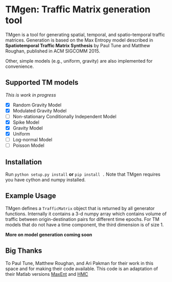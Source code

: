 # TMgen: Traffic Matrix generation tool

TMgen is a tool for generating spatial, temporal, and spatio-temporal traffic
matrices. Generation is based on the Max Entropy model described in
**Spatiotemporal Traffic Matrix Synthesis** by Paul Tune and Matthew Roughan,
published in ACM SIGCOMM 2015.

Other, simple models (e.g., uniform, gravity) are also implemented for
convenience.

## Supported TM models

*This is work in progress*

- [x] Random Gravity Model
- [x] Modulated Gravity Model
- [ ] Non-stationary Conditionally Independent Model
- [x] Spike Model
- [x] Gravity Model
- [x] Uniform
- [ ] Log-normal Model
- [ ] Poisson Model

## Installation

Run ``python setup.py install`` **or** ``pip install .``
Note that TMgen requires you have cython and numpy installed.


## Example Usage

TMgen defines a ``TrafficMatrix`` object that is returned by all generator
functions. Internally it contains a 3-d numpy array which contains volume of
traffic between origin-destination pairs for different time epochs. For TM models
that do not have a time component, the third dimension is of size 1.

**More on model generation coming soon**

## Big Thanks
To Paul Tune, Matthew Roughan, and Ari Pakman for their work in this space and
for making their code available. This code is an adaptation of their Matlab
versions [MaxEnt](https://github.com/ptuls/MaxEntTM) and
[HMC](https://github.com/aripakman/hmc-tmg)
